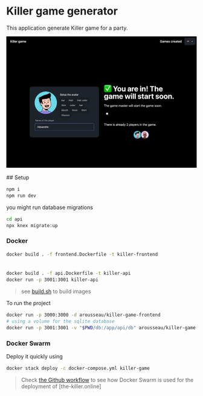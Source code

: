 # Killer game generator

This application generate Killer game for a party.

![Example of a killer card](./screenshot.png)

## Setup

```sh
npm i
npm run dev
```

you might run database migrations

```sh
cd api
npx knex migrate:up
```

### Docker

```sh
docker build . -f frontend.Dockerfile -t killer-frontend


docker build . -f api.Dockerfile -t killer-api
docker run -p 3001:3001 killer-api
```

> see [build.sh](./build.sh) to build images

To run the project

```sh
docker run -p 3000:3000 -d arousseau/killer-game-frontend
# using a volume for the sqlite database
docker run -p 3001:3001 -v "$PWD/db:/app/api/db" arousseau/killer-game-api
```

### Docker Swarm

Deploy it quickly using

```sh
docker stack deploy -c docker-compose.yml killer-game
```

> Check [the Github workflow](./.github/workflows/api.yml) to see how Docker Swarm is used for the deployment of [the-killer.online]
